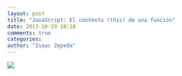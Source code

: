 ```yaml
---
layout: post
title: "JavaScript: El contexto (this) de una función"
date: 2013-10-29 18:18
comments: true
categories: 
author: "Isaac Zepeda"
---
```


<img src="{{ root_url }}/images/posts/jscode.jpg" class="left-thumb">


<!-- more -->